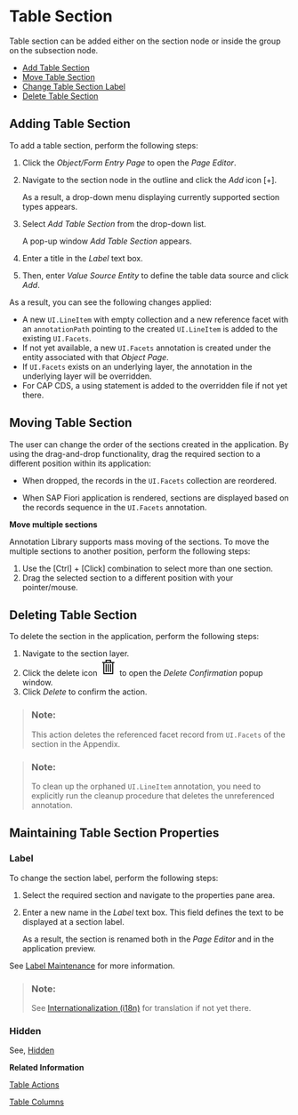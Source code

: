 <!-- loiofc593789991c46348b31c1bc3b9d9182 -->

# Table Section

Table section can be added either on the section node or inside the group on the subsection node.

-   [Add Table Section](table-section-fc59378.md#loiofc593789991c46348b31c1bc3b9d9182__section_g5r_hpb_zrb)
-   [Move Table Section](table-section-fc59378.md#loiofc593789991c46348b31c1bc3b9d9182__section_udp_pxx_xrb)
-   [Change Table Section Label](table-section-fc59378.md#loiofc593789991c46348b31c1bc3b9d9182__section_yn2_2qb_zrb)
-   [Delete Table Section](table-section-fc59378.md#loiofc593789991c46348b31c1bc3b9d9182__section_cwh_qxx_xrb)



<a name="loiofc593789991c46348b31c1bc3b9d9182__section_g5r_hpb_zrb"/>

## Adding Table Section

To add a table section, perform the following steps:

1.  Click the *Object/Form Entry Page* to open the *Page Editor*.
2.  Navigate to the section node in the outline and click the *Add* icon [\+\].

    As a result, a drop-down menu displaying currently supported section types appears.

3.  Select *Add Table Section* from the drop-down list.

    A pop-up window *Add Table Section* appears.

4.  Enter a title in the *Label* text box.
5.  Then, enter *Value Source Entity* to define the table data source and click *Add*.

As a result, you can see the following changes applied:

-   A new `UI.LineItem` with empty collection and a new reference facet with an `annotationPath` pointing to the created `UI.LineItem` is added to the existing `UI.Facets`.
-   If not yet available, a new `UI.Facets` annotation is created under the entity associated with that *Object Page*.
-   If `UI.Facets` exists on an underlying layer, the annotation in the underlying layer will be overridden.
-   For CAP CDS, a using statement is added to the overridden file if not yet there.



<a name="loiofc593789991c46348b31c1bc3b9d9182__section_udp_pxx_xrb"/>

## Moving Table Section

The user can change the order of the sections created in the application. By using the drag-and-drop functionality, drag the required section to a different position within its application:

-   When dropped, the records in the `UI.Facets` collection are reordered.

-   When SAP Fiori application is rendered, sections are displayed based on the records sequence in the `UI.Facets` annotation.


**Move multiple sections**

Annotation Library supports mass moving of the sections. To move the multiple sections to another position, perform the following steps:

1.  Use the [Ctrl\] + [Click\]  combination to select more than one section.
2.  Drag the selected section to a different position with your pointer/mouse.



<a name="loiofc593789991c46348b31c1bc3b9d9182__section_cwh_qxx_xrb"/>

## Deleting Table Section

To delete the section in the application, perform the following steps:

1.  Navigate to the section layer.
2.  Click the delete icon ![](../Project-Functions/images/Delete_icon_VS_Code_86e90a9.png) to open the *Delete Confirmation* popup window.
3.  Click *Delete* to confirm the action.

> ### Note:  
> This action deletes the referenced facet record from `UI.Facets` of the section in the Appendix.

> ### Note:  
> To clean up the orphaned `UI.LineItem` annotation, you need to explicitly run the cleanup procedure that deletes the unreferenced annotation.



<a name="loiofc593789991c46348b31c1bc3b9d9182__section_yn2_2qb_zrb"/>

## Maintaining Table Section Properties



### Label

To change the section label, perform the following steps:

1.  Select the required section and navigate to the properties pane area.
2.  Enter a new name in the *Label* text box. This field defines the text to be displayed at a section label.

    As a result, the section is renamed both in the *Page Editor* and in the application preview.


See [Label Maintenance](appendix-457f2e9.md#loiod44832d99bdf4f73ba14cdbb16dc9301) for more information.

> ### Note:  
> See [Internationalization \(i18n\)](internationalization-i18n-eb427f2.md) for translation if not yet there.



### Hidden

See, [Hidden](appendix-457f2e9.md#loiof7ad71792a0044d6b6172f078827bdc0)

**Related Information**  


[Table Actions](table-actions-da1931b.md)

[Table Columns](table-columns-a80d603.md)

